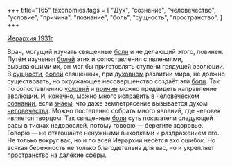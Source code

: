 +++
title="165"
taxonomies.tags = [
 "Дух",
 "сознание",
 "человечество",
 "условие",
 "причина",
 "познание",
 "боль",
 "сущность",
 "пространство",
]
+++

[Иерархия 1931г](/agni/1931)

Врач, могущий изучать священные [боли](/tags/боль) и не делающий этого, повинен. Путём изучения [болей](/tags/боль) этих и сопоставления с явлениями, вызывающими их, он мог бы приготовлять ступени грядущей эволюции. В [сущности](/tags/сущность), [болей](/tags/боль) священных, при [духовном](/tags/Дух) развитии мира, не должно существовать, но окружающее несовершенство создаёт эти [боли](/tags/боль). Так по сопоставлению [условий](/tags/условие) и [причин](/tags/причина) можно предвидеть направление эволюции. И, конечно, можно много исправить в [человеческом](/tags/человечество) [сознании](/tags/сознание), если [знаем](/tags/познание), что даже землетрясение вызывается духом [человечества](/tags/человечество). Можно постепенно собрать много явлений, где человек является творцом. Так священные [боли](/tags/боль) суть показатели следующей расы в тисках недорослей, потому говорю — берегите здоровье. Говорю — не отягощайте ненужными выходками и раздражением его. Не только вокруг вас, но и по всей Иерархии несётся эхо ошибок. Но всякая бережность не только благодетельна для вас, но и укрепляет [пространство](/tags/пространство) на далёкие сферы.   

